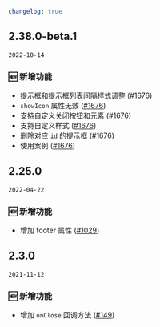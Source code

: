 ```yaml
changelog: true
```

## 2.38.0-beta.1

`2022-10-14`

### 🆕 新增功能

- 提示框和提示框列表间隔样式调整 ([#1676](https://github.com/arco-design/arco-design-vue/pull/1676))
- `showIcon` 属性无效 ([#1676](https://github.com/arco-design/arco-design-vue/pull/1676))
- 支持自定义关闭按钮和元素 ([#1676](https://github.com/arco-design/arco-design-vue/pull/1676))
- 支持自定义样式 ([#1676](https://github.com/arco-design/arco-design-vue/pull/1676))
- 删除对应 `id` 的提示框 ([#1676](https://github.com/arco-design/arco-design-vue/pull/1676))
- 使用案例 ([#1676](https://github.com/arco-design/arco-design-vue/pull/1676))


## 2.25.0

`2022-04-22`

### 🆕 新增功能

- 增加 footer 属性 ([#1029](https://github.com/arco-design/arco-design-vue/pull/1029))


## 2.3.0

`2021-11-12`

### 🆕 新增功能

- 增加 `onClose` 回调方法 ([#149](https://github.com/arco-design/arco-design-vue/pull/149))


